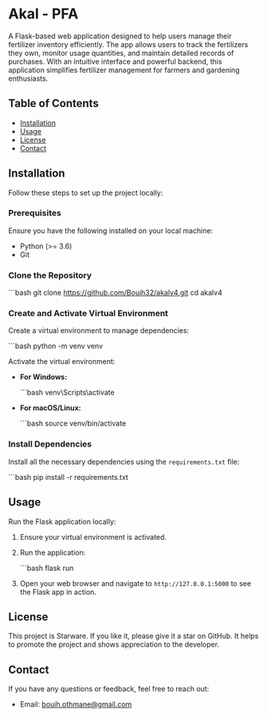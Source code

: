 # Akal - PFA


A Flask-based web application designed to help users manage their fertilizer inventory efficiently. The app allows users to track the fertilizers they own, monitor usage quantities, and maintain detailed records of purchases. With an intuitive interface and powerful backend, this application simplifies fertilizer management for farmers and gardening enthusiasts.

## Table of Contents

- [Installation](#installation)
- [Usage](#usage)
- [License](#license)
- [Contact](#contact)

## Installation

Follow these steps to set up the project locally:

### Prerequisites

Ensure you have the following installed on your local machine:

- Python (>= 3.6)
- Git

### Clone the Repository

\```bash
git clone https://github.com/Bouih32/akalv4.git
cd akalv4


### Create and Activate Virtual Environment

Create a virtual environment to manage dependencies:

\```bash
python -m venv venv


Activate the virtual environment:

- **For Windows:**

  \```bash
  venv\Scripts\activate
 

- **For macOS/Linux:**

  \```bash
  source venv/bin/activate


### Install Dependencies

Install all the necessary dependencies using the `requirements.txt` file:

\```bash
pip install -r requirements.txt


## Usage

Run the Flask application locally:

1. Ensure your virtual environment is activated.
2. Run the application:

   \```bash
   flask run


3. Open your web browser and navigate to `http://127.0.0.1:5000` to see the Flask app in action.

## License

This project is Starware. If you like it, please give it a star on GitHub. It helps to promote the project and shows appreciation to the developer.

## Contact

If you have any questions or feedback, feel free to reach out:

- Email: bouih.othmane@gmail.com



